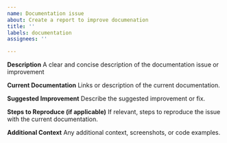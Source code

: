 ```yaml
---
name: Documentation issue
about: Create a report to improve documenation
title: ''
labels: documentation
assignees: ''

---
```


**Description**
A clear and concise description of the documentation issue or improvement

**Current Documentation**
Links or description of the current documentation.

**Suggested Improvement**
Describe the suggested improvement or fix.

**Steps to Reproduce (if applicable)**
If relevant, steps to reproduce the issue with the current documentation.

**Additional Context**
Any additional context, screenshots, or code examples.
